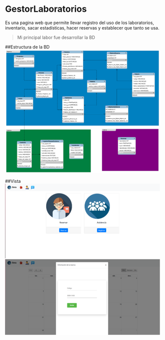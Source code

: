 # GestorLaboratorios
Es una pagina web que permite llevar registro del uso de los laboratorios, inventario, sacar estadísticas, hacer reservas y establecer que tanto se usa.

> Mi principal labor fue desarrollar la BD

##Estructura de la BD
![Figura 11.1](modeloERBetaAdmin.png)

##Vista
![Figura 11.1](lab1.png)
![Figura 11.1](lab2.png)
